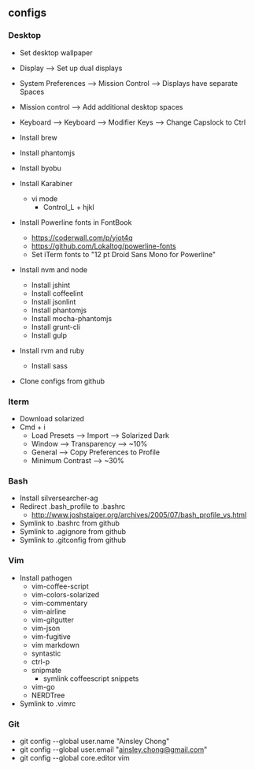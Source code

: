 ## configs

### Desktop
* Set desktop wallpaper
* Display --> Set up dual displays
* System Preferences --> Mission Control --> Displays have separate Spaces 
* Mission control --> Add additional desktop spaces
* Keyboard --> Keyboard --> Modifier Keys --> Change Capslock to Ctrl
* Install brew
* Install phantomjs
* Install byobu
* Install Karabiner
  * vi mode
    * Control_L + hjkl
* Install Powerline fonts in FontBook
  * https://coderwall.com/p/yiot4q
  * https://github.com/Lokaltog/powerline-fonts
  * Set iTerm fonts to "12 pt Droid Sans Mono for Powerline" 
* Install nvm and node
  * Install jshint
  * Install coffeelint
  * Install jsonlint
  * Install phantomjs
  * Install mocha-phantomjs
  * Install grunt-cli
  * Install gulp
* Install rvm and ruby
  * Install sass

* Clone configs from github

### Iterm
* Download solarized
* Cmd + i
  * Load Presets --> Import --> Solarized Dark
  * Window --> Transparency --> ~10%
  * General --> Copy Preferences to Profile
  * Minimum Contrast --> ~30%

### Bash
* Install silversearcher-ag
* Redirect .bash_profile to .bashrc
  * http://www.joshstaiger.org/archives/2005/07/bash_profile_vs.html
* Symlink to .bashrc from github
* Symlink to .agignore from github
* Symlink to .gitconfig from github

### Vim
* Install pathogen
  * vim-coffee-script
  * vim-colors-solarized
  * vim-commentary
  * vim-airline
  * vim-gitgutter
  * vim-json
  * vim-fugitive
  * vim markdown
  * syntastic
  * ctrl-p
  * snipmate
    * symlink coffeescript snippets
  * vim-go
  * NERDTree
* Symlink to .vimrc

### Git
* git config --global user.name "Ainsley Chong"
* git config --global user.email "ainsley.chong@gmail.com"
* git config --global core.editor vim
